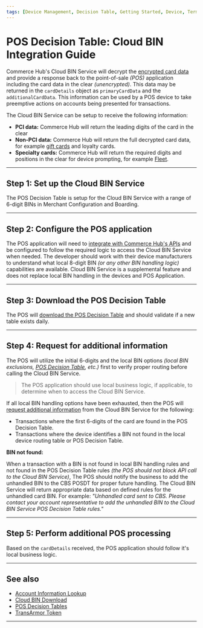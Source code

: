 ```yaml
---
tags: [Device Management, Decision Table, Getting Started, Device, Terminal, Point-of-Sale]
---
```


# POS Decision Table: Cloud BIN Integration Guide

Commerce Hub's Cloud BIN Service will decrypt the [encrypted card data](?path=docs/In-Person/Integrations/Encrypted-PIN-Pad.md) and provide a response back to the point-of-sale *(POS)* application including the card data in the clear *(unencrypted)*. This data may be returned in the `cardDetails` object as `primaryCardData` and the `additionalCardData`. This information can be used by a POS device to take preemptive actions on accounts being presented for transactions.

The Cloud BIN Service can be setup to receive the following information:

- **PCI data:** Commerce Hub will return the leading digits of the card in the clear
- **Non-PCI data:** Commerce Hub will return the full decrypted card data, for example [gift cards](?path=docs/Resources/Guides/Payment-Sources/Gift-Card.md) and loyalty cards.
- **Specialty cards:** Commerce Hub will return the required digits and positions in the clear for device prompting, for example [Fleet](?path=docs/Resources/Guides/Payment-Sources/Fleet/Fleet-Brand-Req.md).

---

## Step 1: Set up the Cloud BIN Service

The POS Decision Table is setup for the Cloud BIN Service with a range of 6-digit BINs in Merchant Configuration and Boarding.

---

## Step 2: Configure the POS application

The POS application will need to [integrate with Commerce Hub's APIs](?path=docs/Resources/API-Documents/Use-Our-APIs.md) and be configured to follow the required logic to access the Cloud BIN Service when needed. The developer should work with their device manufacturers to understand what local 8-digit BIN *(or any other BIN handling logic)* capabilities are available. Cloud BIN Service is a supplemental feature and does not replace local BIN handling in the devices and POS Application.

---

## Step 3: Download the POS Decision Table

The POS will [download the POS Decision Table](?path=docs/Resources/API-Documents/Device-Management/DT-Cloud-BIN-Download.md) and should validate if a new table exists daily.

---

## Step 4: Request for additional information

The POS will utilize the initial 6-digits and the local BIN options *(local BIN exclusions, [POS Decision Table](?path=docs/Resources/API-Documents/Device-Management/Decision-Table.md), etc.)* first to verify proper routing before calling the Cloud BIN Service.

<!-- info -->
> The POS application should use local business logic, if applicable, to determine when to access the Cloud BIN Service.

If all local BIN handling options have been exhausted, then the POS will [request additional information](?path=docs/Resources/API-Documents/Payments_VAS/Cloud-BIN-Lookup.md) from the Cloud BIN Service for the following:

- Transactions where the first 6-digits of the card are found in the POS Decision Table.
- Transactions where the device identifies a BIN not found in the local device routing table or POS Decision Table.

**BIN not found:**

When a transaction with a BIN is not found in local BIN handling rules and not found in the POS Decision Table rules *(the POS should not block API call to the Cloud BIN Service)*, The POS should notify the business to add the unhandled BIN to the CBS POSDT for proper future handling. The Cloud BIN Service will return appropriate data based on defined rules for the unhandled card BIN. For example: *"Unhandled card sent to CBS. Please contact your account representative to add the unhandled BIN to the Cloud BIN Service POS Decision Table rules."*

---

## Step 5: Perform additional POS processing

Based on the `cardDetails` received, the POS application should follow it's local business logic.

---

## See also

- [Account Information Lookup](?path=docs/Resources/API-Documents/Payments_VAS/Information-Lookup.md)
- [Cloud BIN Download](?path=docs/Resources/API-Documents/Device-Management/DT-Cloud-BIN-Download.md)
- [POS Decision Tables](?path=docs/Resources/API-Documents/Device-Management/Decision-Table.md)
- [TransArmor Token](?path=docs/Resources/Guides/Payment-Sources/Tokenization/TransAmor.md)

---
